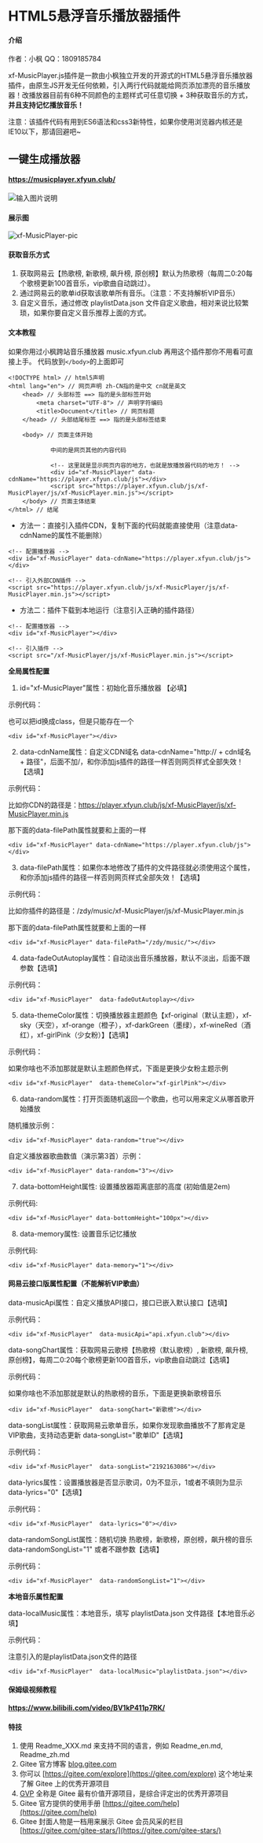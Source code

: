 # HTML5悬浮音乐播放器插件

#### 介绍

作者：小枫
QQ：1809185784

xf-MusicPlayer.js插件是一款由小枫独立开发的开源式的HTML5悬浮音乐播放器插件，由原生JS开发无任何依赖，引入两行代码就能给网页添加漂亮的音乐播放器！改播放器目前有6种不同颜色的主题样式可任意切换 + 3种获取音乐的方式， **并且支持记忆播放音乐！** 

注意：该插件代码有用到ES6语法和css3新特性，如果你使用浏览器内核还是IE10以下，那请回避吧~

## 一键生成播放器
#### https://musicplayer.xfyun.club/

![输入图片说明](player.jpg)

#### 展示图

![xf-MusicPlayer-pic](https://player.xfyun.club/img/xf-MusicPlayer-pic.jpg)

#### 获取音乐方式

1. 获取网易云【热歌榜, 新歌榜, 飙升榜, 原创榜】默认为热歌榜（每周二0:20每个歌榜更新100首音乐，vip歌曲自动跳过）。
2. 通过网易云的歌单id获取该歌单所有音乐。（注意：不支持解析VIP音乐）
3. 自定义音乐，通过修改 playlistData.json 文件自定义歌曲，相对来说比较繁琐，如果你要自定义音乐推荐上面的方式。

#### 文本教程

如果你用过小枫跨站音乐播放器 music.xfyun.club 再用这个插件那你不用看可直接上手。
代码放到`</body>`的上面即可

```
<!DOCTYPE html> // html5声明
<html lang="en"> // 网页声明 zh-CN指的是中文 cn就是英文
    <head> // 头部标签 ==> 指的是头部标签开始
        <meta charset="UTF-8"> // 声明字符编码
        <title>Document</title> // 网页标题
    </head> // 头部结尾标签 ==> 指的是头部标签结束
    
    <body> // 页面主体开始
    
            中间的是网页其他的内容代码
    
            <!-- 这里就是显示网页内容的地方，也就是放播放器代码的地方！ -->
            <div id="xf-MusicPlayer" data-cdnName="https://player.xfyun.club/js"></div>
            <script src="https://player.xfyun.club/js/xf-MusicPlayer/js/xf-MusicPlayer.min.js"></script>
    </body> // 页面主体结束
</html> // 结尾
```

- 方法一：直接引入插件CDN，复制下面的代码就能直接使用（注意data-cdnName的属性不能删除）

```
<!-- 配置播放器 -->
<div id="xf-MusicPlayer" data-cdnName="https://player.xfyun.club/js"></div>

<!-- 引入外部CDN插件 -->
<script src="https://player.xfyun.club/js/xf-MusicPlayer/js/xf-MusicPlayer.min.js"></script>
```

- 方法二：插件下载到本地运行（注意引入正确的插件路径）

```
<!-- 配置播放器 -->
<div id="xf-MusicPlayer"></div>

<!-- 引入插件 -->
<script src="/xf-MusicPlayer/js/xf-MusicPlayer.min.js"></script>
```

 **全局属性配置** 

1. id="xf-MusicPlayer"属性：初始化音乐播放器 【必填】

示例代码：

也可以把id换成class，但是只能存在一个


```
<div id="xf-MusicPlayer"></div>
```


2. data-cdnName属性：自定义CDN域名 data-cdnName="http:// + cdn域名 + 路径"，后面不加/，和你添加js插件的路径一样否则网页样式全部失效！【选填】

示例代码：

比如你CDN的路径是：https://player.xfyun.club/js/xf-MusicPlayer/js/xf-MusicPlayer.min.js

那下面的data-filePath属性就要和上面的一样


```
<div id="xf-MusicPlayer" data-cdnName="https://player.xfyun.club/js"></div>
```


3. data-filePath属性：如果你本地修改了插件的文件路径就必须使用这个属性，和你添加js插件的路径一样否则网页样式全部失效！【选填】

示例代码：

比如你插件的路径是：/zdy/music/xf-MusicPlayer/js/xf-MusicPlayer.min.js

那下面的data-filePath属性就要和上面的一样


```
<div id="xf-MusicPlayer" data-filePath="/zdy/music/"></div>
```


4. data-fadeOutAutoplay属性：自动淡出音乐播放器，默认不淡出，后面不跟参数【选填】

示例代码：


```
<div id="xf-MusicPlayer"  data-fadeOutAutoplay></div>
```


5. data-themeColor属性：切换播放器主题颜色【xf-original（默认主题），xf-sky（天空），xf-orange（橙子），xf-darkGreen（墨绿），xf-wineRed（酒红），xf-girlPink（少女粉）】【选填】

示例代码：

如果你啥也不添加那就是默认主题颜色样式，下面是更换少女粉主题示例


```
<div id="xf-MusicPlayer"  data-themeColor="xf-girlPink"></div>
```

6. data-random属性：打开页面随机返回一个歌曲，也可以用来定义从哪首歌开始播放

随机播放示例：

```
<div id="xf-MusicPlayer" data-random="true"></div>
```

自定义播放器歌曲数值（演示第3首）示例：
```
<div id="xf-MusicPlayer" data-random="3"></div>
```

7. data-bottomHeight属性: 设置播放器距离底部的高度 (初始值是2em)

示例代码:
```
<div id="xf-MusicPlayer" data-bottomHeight="100px"></div>
```

8. data-memory属性: 设置音乐记忆播放

示例代码:
```
<div id="xf-MusicPlayer" data-memory="1"></div>
```

#### 网易云接口版属性配置（不能解析VIP歌曲）

data-musicApi属性：自定义播放API接口，接口已嵌入默认接口【选填】

示例代码：


```
<div id="xf-MusicPlayer"  data-musicApi="api.xfyun.club"></div>
```


data-songChart属性：获取网易云歌榜【热歌榜（默认歌榜）, 新歌榜, 飙升榜, 原创榜】，每周二0:20每个歌榜更新100首音乐，vip歌曲自动跳过【选填】

示例代码：

如果你啥也不添加那就是默认的热歌榜的音乐，下面是更换新歌榜音乐


```
<div id="xf-MusicPlayer"  data-songChart="新歌榜"></div>
```


data-songList属性：获取网易云歌单音乐，如果你发现歌曲播放不了那肯定是VIP歌曲，支持动态更新 data-songList="歌单ID"【选填】

示例代码：


```
<div id="xf-MusicPlayer"  data-songList="2192163086"></div>
```


data-lyrics属性：设置播放器是否显示歌词，0为不显示，1或者不填则为显示 data-lyrics="0"【选填】

示例代码：


```
<div id="xf-MusicPlayer"  data-lyrics="0"></div>
```



data-randomSongList属性：随机切换 热歌榜，新歌榜，原创榜，飙升榜的音乐 data-randomSongList="1" 或者不跟参数【选填】

示例代码：


```
<div id="xf-MusicPlayer"  data-randomSongList="1"></div>
```

 **本地音乐属性配置** 

data-localMusic属性：本地音乐，填写 playlistData.json 文件路径【本地音乐必填】

示例代码：

注意引入的是playlistData.json文件的路径


```
<div id="xf-MusicPlayer"  data-localMusic="playlistData.json"></div>
```



#### 保姆级视频教程

 **https://www.bilibili.com/video/BV1kP411p7RK/** 


#### 特技

1.  使用 Readme\_XXX.md 来支持不同的语言，例如 Readme\_en.md, Readme\_zh.md
2.  Gitee 官方博客 [blog.gitee.com](https://blog.gitee.com)
3.  你可以 [https://gitee.com/explore](https://gitee.com/explore) 这个地址来了解 Gitee 上的优秀开源项目
4.  [GVP](https://gitee.com/gvp) 全称是 Gitee 最有价值开源项目，是综合评定出的优秀开源项目
5.  Gitee 官方提供的使用手册 [https://gitee.com/help](https://gitee.com/help)
6.  Gitee 封面人物是一档用来展示 Gitee 会员风采的栏目 [https://gitee.com/gitee-stars/](https://gitee.com/gitee-stars/)